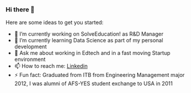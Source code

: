 ### Hi there 👋

Here are some ideas to get you started:

- 🔭 I’m currently working on SolveEducation! as R&D Manager
- 🌱 I’m currently learning Data Science as part of my personal development
- 💬 Ask me about working in Edtech and in a fast moving Startup environment
- 📫 How to reach me: [Linkedin](https://www.linkedin.com/in/muhammad-lutfi-5b783b12b/)
- ⚡ Fun fact: Graduated from ITB from Engineering Management major 2012, I was alumni of AFS-YES student exchange to USA in 2011

<!--
**lutfimuh/lutfimuh** is a ✨ _special_ ✨ repository because its `README.md` (this file) appears on your GitHub profile.

Here are some ideas to get you started:

- 🔭 I’m currently working on ...
- 🌱 I’m currently learning ...
- 👯 I’m looking to collaborate on ...
- 🤔 I’m looking for help with ...
- 💬 Ask me about ...
- 📫 How to reach me: ...
- 😄 Pronouns: ...
- ⚡ Fun fact: ...
-->
